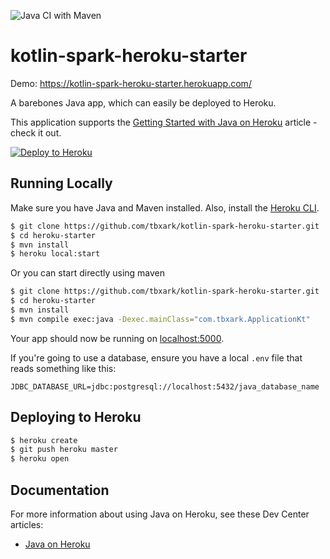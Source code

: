 ![Java CI with Maven](https://github.com/TBXark/kotlin-spark-heroku-starter/workflows/Java%20CI%20with%20Maven/badge.svg)
# kotlin-spark-heroku-starter

Demo: https://kotlin-spark-heroku-starter.herokuapp.com/

A barebones Java app, which can easily be deployed to Heroku.

This application supports the [Getting Started with Java on Heroku](https://devcenter.heroku.com/articles/getting-started-with-java) article - check it out.

[![Deploy to Heroku](https://www.herokucdn.com/deploy/button.png)](https://heroku.com/deploy)

## Running Locally

Make sure you have Java and Maven installed.  Also, install the [Heroku CLI](https://cli.heroku.com/).

```sh
$ git clone https://github.com/tbxark/kotlin-spark-heroku-starter.git
$ cd heroku-starter
$ mvn install
$ heroku local:start
```

Or you can start directly using maven

```sh
$ git clone https://github.com/tbxark/kotlin-spark-heroku-starter.git
$ cd heroku-starter
$ mvn install
$ mvn compile exec:java -Dexec.mainClass="com.tbxark.ApplicationKt"

```

Your app should now be running on [localhost:5000](http://localhost:5000/).

If you're going to use a database, ensure you have a local `.env` file that reads something like this:

```
JDBC_DATABASE_URL=jdbc:postgresql://localhost:5432/java_database_name
```

## Deploying to Heroku

```sh
$ heroku create
$ git push heroku master
$ heroku open
```

## Documentation

For more information about using Java on Heroku, see these Dev Center articles:

- [Java on Heroku](https://devcenter.heroku.com/categories/java)

